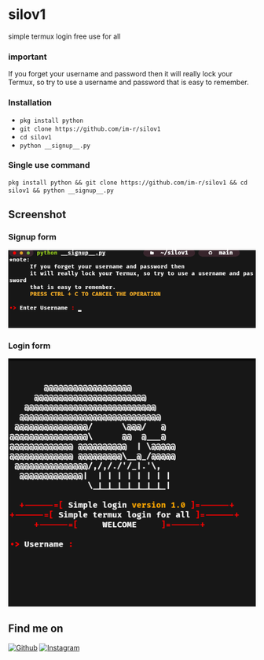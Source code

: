# silov1
simple termux login free use for all

### important
If you forget your username and password then it will really lock your Termux, so try to use a username and password that is easy to remember.

### Installation
* ```pkg install python```
* ```git clone https://github.com/im-r/silov1```
* ```cd silov1```
* ```python __signup__.py```

### Single use command
```
pkg install python && git clone https://github.com/im-r/silov1 && cd silov1 && python __signup__.py
```

## Screenshot

### Signup form
<img src=".screenshot/silo_signup_form.png">

### Login form
<img src=".screenshot/silo_login_form.png">

## Find me on
[![Github](https://img.shields.io/badge/Github-IM--R-green?style=for-the-badge&logo=github)](https://github.com/im-r)
[![Instagram](https://img.shields.io/badge/IG-%40rfadllhwbsn-red?style=for-the-badge&logo=instagram)](https://www.instagram.com/rfadllhwbsn)

